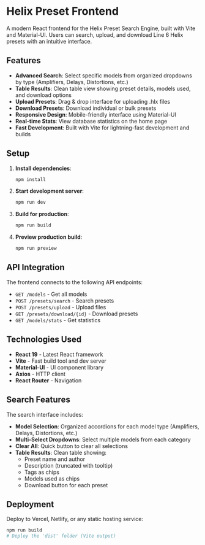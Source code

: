 # Helix Preset Frontend

A modern React frontend for the Helix Preset Search Engine, built with Vite and Material-UI. Users can search, upload, and download Line 6 Helix presets with an intuitive interface.

## Features

- **Advanced Search**: Select specific models from organized dropdowns by type (Amplifiers, Delays, Distortions, etc.)
- **Table Results**: Clean table view showing preset details, models used, and download options
- **Upload Presets**: Drag & drop interface for uploading .hlx files
- **Download Presets**: Download individual or bulk presets
- **Responsive Design**: Mobile-friendly interface using Material-UI
- **Real-time Stats**: View database statistics on the home page
- **Fast Development**: Built with Vite for lightning-fast development and builds

## Setup

1. **Install dependencies**:

   ```bash
   npm install
   ```

2. **Start development server**:

   ```bash
   npm run dev
   ```

3. **Build for production**:

   ```bash
   npm run build
   ```

4. **Preview production build**:
   ```bash
   npm run preview
   ```

## API Integration

The frontend connects to the following API endpoints:

- `GET /models` - Get all models
- `POST /presets/search` - Search presets
- `POST /presets/upload` - Upload files
- `GET /presets/download/{id}` - Download presets
- `GET /models/stats` - Get statistics

## Technologies Used

- **React 19** - Latest React framework
- **Vite** - Fast build tool and dev server
- **Material-UI** - UI component library
- **Axios** - HTTP client
- **React Router** - Navigation

## Search Features

The search interface includes:

- **Model Selection**: Organized accordions for each model type (Amplifiers, Delays, Distortions, etc.)
- **Multi-Select Dropdowns**: Select multiple models from each category
- **Clear All**: Quick button to clear all selections
- **Table Results**: Clean table showing:
  - Preset name and author
  - Description (truncated with tooltip)
  - Tags as chips
  - Models used as chips
  - Download button for each preset

## Deployment

Deploy to Vercel, Netlify, or any static hosting service:

```bash
npm run build
# Deploy the 'dist' folder (Vite output)
```
